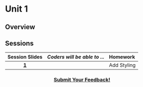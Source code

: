 # Unit 1

## Overview


## Sessions 
|Session Slides|*Coders will be able to ...*|Homework|
|:-------:|-------|:-------|
|[**1**]()| |Add Styling|

<h3 align="center"><a href="https://docs.google.com/forms/d/e/1FAIpQLSfz_Bouj3es20oVY-eS6ivdOSWcuideOEChKt5E2XVEFfdiIg/viewform">Submit Your Feedback!</a></h3>
